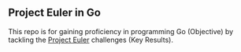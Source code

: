 ## Project Euler in Go

This repo is for gaining proficiency in programming Go (Objective) by tackling the [Project Euler](https://projecteuler.net) challenges (Key Results).
